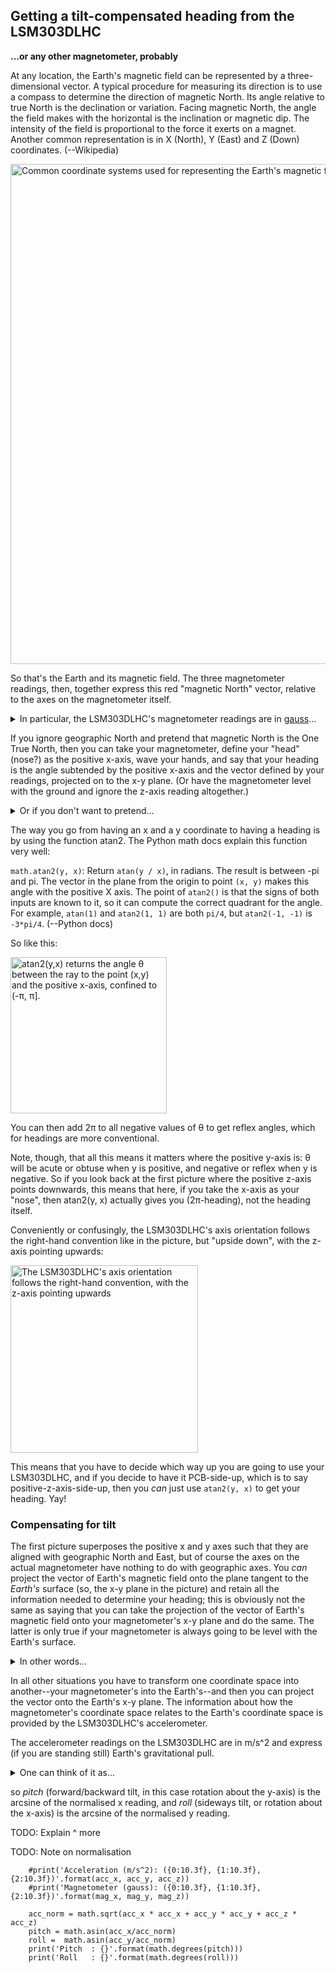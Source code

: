 ## Getting a tilt-compensated heading from the LSM303DLHC
**...or any other magnetometer, probably**

At any location, the Earth's magnetic field can be represented by a three-dimensional vector. A typical procedure for measuring its direction is to use a compass to determine the direction of magnetic North. Its angle relative to true North is the declination or variation. Facing magnetic North, the angle the field makes with the horizontal is the inclination or magnetic dip. The intensity of the field is proportional to the force it exerts on a magnet. Another common representation is in X (North), Y (East) and Z (Down) coordinates. (--Wikipedia)

<img src="https://upload.wikimedia.org/wikipedia/commons/1/16/XYZ-DIS_magnetic_field_coordinates.svg" width="800" alt="Common coordinate systems used for representing the Earth's magnetic field."/>

So that's the Earth and its magnetic field. The three magnetometer readings, then, together express this red "magnetic North" vector, relative to the axes on the magnetometer itself.

<details markdown="1">
<summary>In particular, the LSM303DLHC's magnetometer readings are in <a href="https://en.wikipedia.org/wiki/Gauss_(unit)">gauss</a>...</summary>

...and you <a href="https://cdn-shop.adafruit.com/datasheets/LSM303DLHC.PDF">can select</a> sensitivities between +-1.3 and +-8.0 gauss, except I haven't actually figured out how to do that yet. The Earth's magnetic field at its surface ranges from about 0.25–0.60 Gs; a typical refrigerator magnet has a field of about 50 Gs. I'm not sure yet, but probably this is good to know for sanity-checking your raw measurements when debugging magnetometer code...
</details>

If you ignore geographic North and pretend that magnetic North is the One True North, then you can take your magnetometer, define your "head" (nose?) as the positive x-axis, wave your hands, and say that your heading is the angle subtended by the positive x-axis and the vector defined by your readings, projected on to the x-y plane. (Or have the magnetometer level with the ground and ignore the z-axis reading altogether.)

<details markdown="1">
<summary>Or if you don't want to pretend...</summary>
...then you can use the National Oceanic and Atmospheric Administration's <a href="https://www.ngdc.noaa.gov/geomag/calculators/magcalc.shtml"> magnetic declination estimated value calculator</a> to get a declination, which you can add to your heading.
</details>

The way you go from having an x and a y coordinate to having a heading is by using the function atan2. The Python math docs explain this function very well:

`math.atan2(y, x)`: Return `atan(y / x)`, in radians. The result is between -pi and pi. The vector in the plane from the origin to point `(x, y)` makes this angle with the positive X axis. The point of `atan2()` is that the signs of both inputs are known to it, so it can compute the correct quadrant for the angle. For example, `atan(1)` and `atan2(1, 1)` are both `pi/4`, but `atan2(-1, -1)` is `-3*pi/4`. (--Python docs)

So like this:

<img src="https://upload.wikimedia.org/wikipedia/commons/a/ad/Atan2definition.svg" width="250" alt="atan2(y,x) returns the angle θ between the ray to the point (x,y) and the positive x-axis, confined to (-π, π]."/>

You can then add 2π to all negative values of θ to get reflex angles, which for headings are more conventional.

Note, though, that all this means it matters where the positive y-axis is: θ will be acute or obtuse when y is positive, and negative or reflex when y is negative. So if you look back at the first picture where the positive z-axis points downwards, this means that here, if you take the x-axis as your "nose", then atan2(y, x) actually gives you (2π-heading), not the heading itself.

Conveniently or confusingly, the LSM303DLHC's axis orientation follows the right-hand convention like in the picture, but "upside down", with the z-axis pointing upwards:

<img src="https://cdn-shop.adafruit.com/970x728/1120-00.jpg" width="300" alt="The LSM303DLHC's axis orientation follows the right-hand convention, with the z-axis pointing upwards"/>

This means that you have to decide which way up you are going to use your LSM303DLHC, and if you decide to have it PCB-side-up, which is to say positive-z-axis-side-up, then you _can_ just use `atan2(y, x)` to get your heading. Yay!


### Compensating for tilt

The first picture superposes the positive x and y axes such that they are aligned with geographic North and East, but of course the axes on the actual magnetometer have nothing to do with geographic axes. You _can_ project the vector of Earth's magnetic field onto the plane tangent to the _Earth's_ surface (so, the x-y plane in the picture) and retain all the information needed to determine your heading; this is obviously not the same as saying that you can take the projection of the vector of Earth's magnetic field onto your magnetometer's x-y plane and do the same. The latter is only true if your magnetometer is always going to be level with the Earth's surface. 

<details markdown="1">
<summary>In other words...</summary>
...ignoring the magnetometer's z-axis reading is in general not the same thing as taking the magnetic field vector's projection onto the Earth's x-y plane.
</details>

In all other situations you have to transform one coordinate space into another--your magnetometer's into the Earth's--and then you can project the vector onto the Earth's x-y plane. The information about how the magnetometer's coordinate space relates to the Earth's coordinate space is provided by the LSM303DLHC's accelerometer. 

The accelerometer readings on the LSM303DLHC are in m/s^2 and express (if you are standing still) Earth's gravitational pull. 

<details markdown="1">
<summary>One can think of it as...</summary>
...the vector defined by the three accelerometer readings is the vector orthogonal to the Earth's plane. Or it is "the Earth's z-axis", if you wave your hands a bit. 
</details>

so _pitch_ (forward/backward tilt, in this case rotation about the y-axis) is the arcsine of the normalised x reading, and _roll_ (sideways tilt, or rotation about the x-axis) is the arcsine of the normalised y reading. 

TODO: Explain ^ more

TODO: Note on normalisation

        #print('Acceleration (m/s^2): ({0:10.3f}, {1:10.3f}, {2:10.3f})'.format(acc_x, acc_y, acc_z))
        #print('Magnetometer (gauss): ({0:10.3f}, {1:10.3f}, {2:10.3f})'.format(mag_x, mag_y, mag_z))

        acc_norm = math.sqrt(acc_x * acc_x + acc_y * acc_y + acc_z * acc_z)
        pitch = math.asin(acc_x/acc_norm)
        roll =  math.asin(acc_y/acc_norm)
        print('Pitch  : {}'.format(math.degrees(pitch)))
        print('Roll   : {}'.format(math.degrees(roll)))
